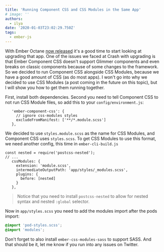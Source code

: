 ```yaml
---
title: 'Running Component CSS and CSS Modules in the Same App'
# image: ''
authors:
  - ilya
date: '2020-01-03T23:02:29.750Z'
tags:
  - ember-js
---
```

With Ember Octane [now released](https://blog.emberjs.com/2019/12/20/octane-is-here.html) it's a good time to start looking at upgrading that app. One of the issues we faced at Crash with upgrading is that Ember Component CSS doesn't support Glimmer components and even breaks on classic components because of some changes to the framework. So we decided to run Component CSS alongside CSS Modules, because we have a good amount of CSS (as do most apps). I won't go into why we decided to use CSS Modules (a post coming in the future on this topic), but I will show you how to get them running together.

First, install both dependencies. Second you need to tell Component CSS to not run CSS Module files, so add this to your `config/environment.js`:

```
   'ember-component-css': {
     // ignore css-modules styles
     excludeFromManifest: ['**/*.module.scss']
   },
```

We decided to use `styles.module.scss` as the name for CSS Modules, and Component CSS uses `styles.scss`. To get CSS Modules to use this format, we need another config, this time in `ember-cli-build.js`

```
const nested = require('postcss-nested');
// ...
   cssModules: {
     extension: 'module.scss',
     intermediateOutputPath: 'app/styles/_modules.scss',
     plugins: {
       before: [nested]
     }
   },
```

> Notice that you need to install `postcss-nested` to allow for nested syntax and nested `:global` selector.

Now in `app/styles.scss` you need to add the modules import after the pods import:

```scss
@import 'pod-styles.scss';
@import 'modules';
```

Don't forget to also install `ember-css-modules-sass` to support SASS. And that should be it, let me know if you run into any issues on Twitter.
